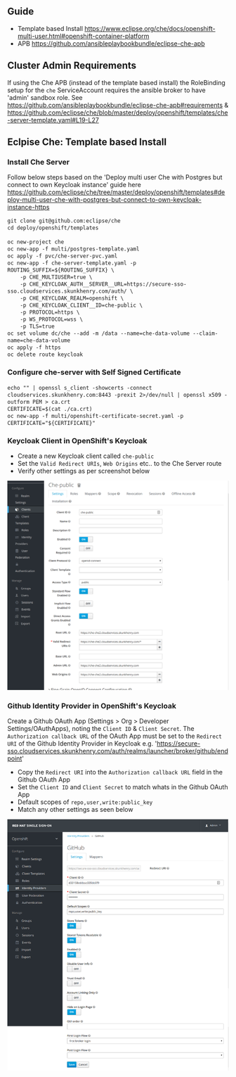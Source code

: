 ## Guide

* Template based Install https://www.eclipse.org/che/docs/openshift-multi-user.html#openshift-container-platform
* APB https://github.com/ansibleplaybookbundle/eclipse-che-apb

## Cluster Admin Requirements

If using the Che APB (instead of the template based install) the RoleBinding setup for the `che` ServiceAccount requires the ansible broker to have 'admin' sandbox role. See https://github.com/ansibleplaybookbundle/eclipse-che-apb#requirements
& https://github.com/eclipse/che/blob/master/deploy/openshift/templates/che-server-template.yaml#L19-L27

## Eclpise Che: Template based Install

### Install Che Server

Follow below steps based on the 'Deploy multi user Che with Postgres but connect to own Keycloak instance' guide here https://github.com/eclipse/che/tree/master/deploy/openshift/templates#deploy-multi-user-che-with-postgres-but-connect-to-own-keycloak-instance-https

```
git clone git@github.com:eclipse/che
cd deploy/openshift/templates

oc new-project che
oc new-app -f multi/postgres-template.yaml
oc apply -f pvc/che-server-pvc.yaml
oc new-app -f che-server-template.yaml -p ROUTING_SUFFIX=${ROUTING_SUFFIX} \
    -p CHE_MULTIUSER=true \
    -p CHE_KEYCLOAK_AUTH__SERVER__URL=https://secure-sso-sso.cloudservices.skunkhenry.com/auth/ \
    -p CHE_KEYCLOAK_REALM=openshift \
    -p CHE_KEYCLOAK_CLIENT__ID=che-public \
    -p PROTOCOL=https \
    -p WS_PROTOCOL=wss \
    -p TLS=true
oc set volume dc/che --add -m /data --name=che-data-volume --claim-name=che-data-volume
oc apply -f https
oc delete route keycloak
```

### Configure che-server with Self Signed Certificate

```
echo "" | openssl s_client -showcerts -connect cloudservices.skunkhenry.com:8443 -prexit 2>/dev/null | openssl x509 -outform PEM > ca.crt
CERTIFICATE=$(cat ./ca.crt)
oc new-app -f multi/openshift-certificate-secret.yaml -p CERTIFICATE="${CERTIFICATE}"
```

### Keycloak Client in **OpenShift's Keycloak**

* Create a new Keycloak client called `che-public`
* Set the `Valid Redirect URIs`, `Web Origins` etc.. to the Che Server route
* Verify other settings as per screenshot below

![che_public_client](che_public_client.png)

### Github Identity Provider in **OpenShift's Keycloak**

Create a Github OAuth App (Settings > Org > Developer Settings/OAuthApps), noting the `Client ID` & `Client Secret`. The `Authorization callback URL` of the OAuth App must be set to the `Redirect URI` of the Github Identity Provider in Keycloak e.g. 'https://secure-sso.cloudservices.skunkhenry.com/auth/realms/launcher/broker/github/endpoint'

* Copy the `Redirect URI` into the `Authorization callback URL` field in the Github OAuth App
* Set the `Client ID` and `Client Secret` to match whats in the Github OAuth App
* Default scopes of `repo,user,write:public_key`
* Match any other settings as seen below

![che_github_provider](che_github_provider.png)

